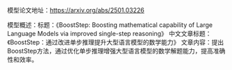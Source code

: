 模型论文地址：https://arxiv.org/abs/2501.03226

模型概述：标题：《BoostStep: Boosting mathematical capability of Large Language Models via improved single-step reasoning》
中文文章标题：《BoostStep：通过改进单步推理提升大型语言模型的数学能力》
文章内容：提出BoostStep方法，通过优化单步推理增强大型语言模型的数学解题能力，提高准确性和效率。
